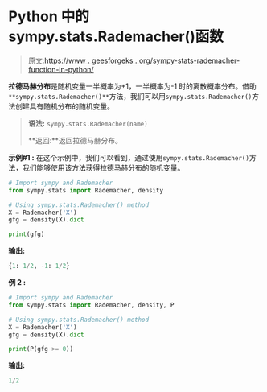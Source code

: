 # Python 中的 sympy.stats.Rademacher()函数

> 原文:[https://www . geesforgeks . org/sympy-stats-rademacher-function-in-python/](https://www.geeksforgeeks.org/sympy-stats-rademacher-function-in-python/)

**拉德马赫分布**是随机变量一半概率为+1，一半概率为-1 时的离散概率分布。借助`**sympy.stats.Rademacher()**`方法，我们可以用`sympy.stats.Rademacher()`方法创建具有随机分布的随机变量。

> **语法:** `sympy.stats.Rademacher(name)`
> 
> **返回:**返回拉德马赫分布。

**示例#1 :**
在这个示例中，我们可以看到，通过使用`sympy.stats.Rademacher()`方法，我们能够使用该方法获得拉德马赫分布的随机变量。

```py
# Import sympy and Rademacher
from sympy.stats import Rademacher, density

# Using sympy.stats.Rademacher() method
X = Rademacher('X')
gfg = density(X).dict

print(gfg)
```

**输出:**

```py
{1: 1/2, -1: 1/2}

```

**例 2 :**

```py
# Import sympy and Rademacher
from sympy.stats import Rademacher, density, P

# Using sympy.stats.Rademacher() method
X = Rademacher('X')
gfg = density(X).dict

print(P(gfg >= 0))
```

**输出:**

```py
1/2

```